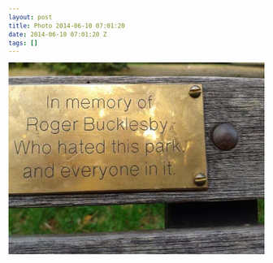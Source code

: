 ```yaml
---
layout: post
title: Photo 2014-06-10 07:01:20
date: 2014-06-10 07:01:20 Z
tags: []
---
```

![](/media/2014/06/88355174406.jpg)
